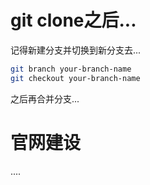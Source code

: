 # git clone之后... 

记得新建分支并切换到新分支去...

``` bash
git branch your-branch-name
git checkout your-branch-name 
```
  
之后再合并分支...


# 官网建设 


....
